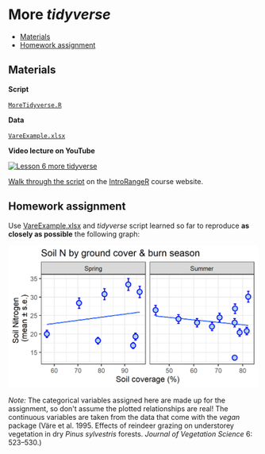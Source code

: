 # More *tidyverse* 

-   [Materials](#materials)
-   [Homework assignment](#homework-assignment)
 
## Materials 

**Script**

[`MoreTidyverse.R`](https://raw.githubusercontent.com/devanmcg/IntroRangeR/master/06_MoreTidyverse/MoreTidyverse.R)

**Data** 

[`VareExample.xlsx`](https://github.com/devanmcg/IntroRangeR/blob/master/data/VareExample.xlsx)

**Video lecture on YouTube**

[![Lesson 6 more tidyverse](http://img.youtube.com/vi/tiASeNZ4nqE/0.jpg)](https://youtu.be/tiASeNZ4nqE "Lesson 6 More tidyverse")

[Walk through the script](https://www.introranger.org/post/more-tidyverse/#walking-through-the-script) on the [IntroRangeR](http://www.introranger.org) course website. 



## Homework assignment 

Use [VareExample.xlsx](https://github.com/devanmcg/IntroRangeR/blob/master/data/VareExample.xlsx) and *tidyverse* script learned so far to reproduce **as closely as possible** the following graph:

![alt text](https://github.com/devanmcg/IntroRangeR/blob/master/06_MoreTidyverse/AssignmentGraph-1.png)

*Note:* The categorical variables assigned here are made up for the assignment, so don't assume the plotted relationships are real!
The continuous variables are taken from the data that come with the *vegan* package (Väre et al. 1995. Effects of reindeer grazing on understorey vegetation in dry *Pinus sylvestris* forests. *Journal of Vegetation Science* 6: 523–530.)
